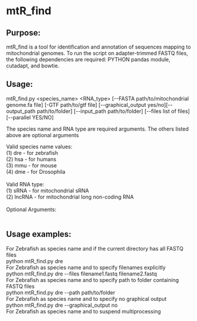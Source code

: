 # mtR_find
## Purpose:

mtR_find is a tool for identification and annotation of sequences mapping to mitochondrial genomes. To run the script on adapter-trimmed FASTQ files, the following dependencies are required: PYTHON pandas module, cutadapt, and bowtie.

## Usage:

mtR_find.py <species_name> <RNA_type> [--FASTA path/to/mitochondrial genome.fa file] [-GTF path/to/gtf file] [--graphical_output yes/no][--output_path path/to/folder] [--input_path path/to/folder] [--files list of files] [--parallel YES/NO] 

The species name and RNA type are required arguments. The others listed above are optional arguments

Valid species name values:<br />
(1) dre - for zebrafish <br />
(2) hsa - for humans <br />
(3) mmu - for mouse <br />
(4) dme - for Drosophila <br />
<br />
Valid RNA type: <br />
(1) sRNA - for mitochondrial sRNA <br />
(2) lncRNA - for mitochondrial long non-coding RNA <br />
<br />
Optional Arguments:<br />
<br />
## Usage examples:
For Zebrafish as species name and if the current directory has all FASTQ files <br />
python mtR_find.py dre <br />
For Zebrafish as species name and to specify filenames explicitly <br />
python mtR_find.py dre --files filename1.fastq filename2.fastq <br />
For Zebrafish as species name and to specify path to folder containing FASTQ files <br />
python mtR_find.py dre --path path/to/folder <br />
For Zebrafish as species name and to specify no graphical output <br />
python mtR_find.py dre --graphical_output no <br />
For Zebrafish as species name and to suspend multiprocessing <br />


